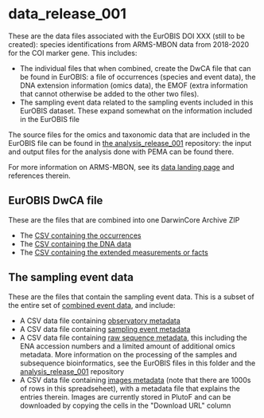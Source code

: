 # data_release_001

These are the data files associated with the EurOBIS DOI XXX (still to be created): species identifications from ARMS-MBON data from 2018-2020 for the COI marker gene. This includes: 
* The individual files that when combined, create the DwCA file that can be found in EurOBIS: a file of occurrences (species and event data), the DNA extension information (omics data), the EMOF (extra information that cannot otherwise be added to the other two files).
* The sampling event data related to the sampling events included in this EurOBIS dataset. These expand somewhat on the information included in the EurOBIS file

The source files for the omics and taxonomic data that are included in the EurOBIS file can be found in [the analysis_release_001](https://github.com/arms-mbon/analysis_release_001) repository: the input and output files for the analysis done with PEMA can be found there.

For more information on ARMS-MBON, see its [data landing page](data.arms-mbon.org) and references therein. 

## EurOBIS DwCA file
These are the files that are combined into one DarwinCore Archive ZIP
* The [CSV containing the occurrences](https://github.com/arms-mbon/data_release_001/blob/main/ARMS_COI_Occurrence.csv) 
* The [CSV containing the DNA data](https://github.com/arms-mbon/data_release_001/blob/main/ARMS_COI_DNAextension.csv) 
* The [CSV containing the extended measurements or facts](https://github.com/arms-mbon/data_release_001/blob/main/ARMS_COI_EMOF.csv) 


## The sampling event data
These are the files that contain the sampling event data. This is a subset of the entire set of [combined event data](https://github.com/arms-mbon/data_workspace/tree/main/qualitycontrolled_data/combined), and include: 
* A CSV data file containing [observatory metadata](https://github.com/arms-mbon/data_release_001/blob/main/OservatoryData_release001.csv)
* A CSV data file containing [sampling event metadata](https://github.com/arms-mbon/data_release_001/blob/main/SamplingeventData_release001.csv)
* A CSV data file containing [raw sequence metadata](https://github.com/arms-mbon/data_release_001/blob/main/OmicsData_release001.csv), this including the ENA accession numbers and a limited amount of additional omics metadata. More information on the processing of the samples and subsequence bioinformatics, see the EurOBIS files in this folder and the [analysis_release_001](https://github.com/arms-mbon/analysis_release_001) repository
* A CSV data file containing [images metadata](https://github.com/arms-mbon/data_release_001/blob/main/ImageData_release001.csv) (note that there are 1000s of rows in this spreadseheet), with a metadata file that explains the entries therein. Images are currently stored in PlutoF and can be downloaded by copying the cells in the "Download URL" column


